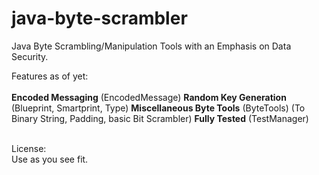 # java-byte-scrambler
Java Byte Scrambling/Manipulation Tools with an Emphasis on Data Security.

Features as of yet: <br><br>
<b>Encoded Messaging</b> (EncodedMessage)
<b>Random Key Generation</b> (Blueprint, Smartprint, Type)
<b>Miscellaneous Byte Tools</b> (ByteTools)
(To Binary String, Padding, basic Bit Scrambler)
<b>Fully Tested</b> (TestManager) <br><br>

License: <br>
Use as you see fit. 

